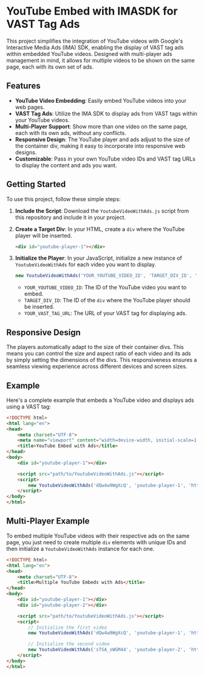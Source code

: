 # YouTube Embed with IMASDK for VAST Tag Ads

This project simplifies the integration of YouTube videos with Google's Interactive Media Ads (IMA) SDK, enabling the display of VAST tag ads within embedded YouTube videos. Designed with multi-player ads management in mind, it allows for multiple videos to be shown on the same page, each with its own set of ads.

## Features

- **YouTube Video Embedding**: Easily embed YouTube videos into your web pages.
- **VAST Tag Ads**: Utilize the IMA SDK to display ads from VAST tags within your YouTube videos.
- **Multi-Player Support**: Show more than one video on the same page, each with its own ads, without any conflicts.
- **Responsive Design**: The YouTube player and ads adjust to the size of the container div, making it easy to incorporate into responsive web designs.
- **Customizable**: Pass in your own YouTube video IDs and VAST tag URLs to display the content and ads you want.

## Getting Started

To use this project, follow these simple steps:

1. **Include the Script**: Download the `YoutubeVideoWithAds.js` script from this repository and include it in your project.

2. **Create a Target Div**: In your HTML, create a `div` where the YouTube player will be inserted.

    ```html
    <div id="youtube-player-1"></div>
    ```

3. **Initialize the Player**: In your JavaScript, initialize a new instance of `YoutubeVideoWithAds` for each video you want to display.

    ```javascript
    new YoutubeVideoWithAds('YOUR_YOUTUBE_VIDEO_ID', 'TARGET_DIV_ID', 'YOUR_VAST_TAG_URL');
    ```

    - `YOUR_YOUTUBE_VIDEO_ID`: The ID of the YouTube video you want to embed.
    - `TARGET_DIV_ID`: The ID of the `div` where the YouTube player should be inserted.
    - `YOUR_VAST_TAG_URL`: The URL of your VAST tag for displaying ads.
  
## Responsive Design

The players automatically adapt to the size of their container divs. This means you can control the size and aspect ratio of each video and its ads by simply setting the dimensions of the divs. This responsiveness ensures a seamless viewing experience across different devices and screen sizes.

## Example

Here's a complete example that embeds a YouTube video and displays ads using a VAST tag:

```html
<!DOCTYPE html>
<html lang="en">
<head>
    <meta charset="UTF-8">
    <meta name="viewport" content="width=device-width, initial-scale=1.0">
    <title>YouTube Embed with Ads</title>
</head>
<body>
    <div id="youtube-player-1"></div>

    <script src="path/to/YoutubeVideoWithAds.js"></script>
    <script>
        new YoutubeVideoWithAds('dQw4w9WgXcQ', 'youtube-player-1', 'https://example.com/vast-tag-url.xml');
    </script>
</body>
</html>
```

## Multi-Player Example

To embed multiple YouTube videos with their respective ads on the same page, you just need to create multiple `div` elements with unique IDs and then initialize a `YoutubeVideoWithAds` instance for each one.

```html
<!DOCTYPE html>
<html lang="en">
<head>
    <meta charset="UTF-8">
    <title>Multiple YouTube Embeds with Ads</title>
</head>
<body>
    <div id="youtube-player-1"></div>
    <div id="youtube-player-2"></div>

    <script src="path/to/YoutubeVideoWithAds.js"></script>
    <script>
        // Initialize the first video
        new YoutubeVideoWithAds('dQw4w9WgXcQ', 'youtube-player-1', 'https://example.com/vast-tag-url-1.xml');

        // Initialize the second video
        new YoutubeVideoWithAds('sTSA_sWGM44', 'youtube-player-2', 'https://example.com/vast-tag-url-2.xml');
    </script>
</body>
</html>
```
